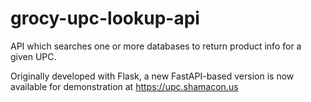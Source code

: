 # grocy-upc-lookup-api

API which searches one or more databases to return product info for a given UPC.

Originally developed with Flask, a new FastAPI-based version is now available for demonstration at https://upc.shamacon.us